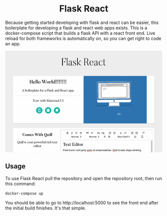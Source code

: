 <h1 align="center" style="font-weight: ligher;">
  Flask React
</h1>

Because getting started developing with flask and react can be easier, this boilerplate for developing a flask and react web apps exists. This is a docker-compose script that builds a flask API with a react front end. Live reload for both frameworks is automatically on, so you can get right to code an app.

![Flask React](./readme-files/flask-react.gif)

## Usage

To use Flask React pull the repository and open the repository root, then run this command: 
```shell
docker-compose up
```

You should be able to go to http://localhost:5000 to see the front end after the initial build finishes. It's that simple.